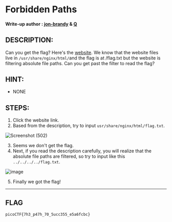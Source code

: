 # Forbidden Paths
#### Write-up author : [jon-brandy](https://github.com/jon-brandy) & [Q](https://github.com/tkxldk)
## DESCRIPTION:
Can you get the flag? Here's the [website](http://saturn.picoctf.net:55827/). 
We know that the website files live in `/usr/share/nginx/html/`and the flag is at /flag.txt but the website is filtering absolute file paths. 
Can you get past the filter to read the flag?
## HINT:
- NONE
## STEPS:
1. Click the website link.
2. Based from the description, try to input `usr/share/nginx/html/flag.txt`.

![Screenshot (502)](https://user-images.githubusercontent.com/70703371/176099066-0fd73d9e-3fce-42b1-bde9-706b550be6ea.png)

3. Seems we don't get the flag.
4. Next, if you read the description carefully, you will realize that the absolute file paths are filtered, so try to input like this `../../../../flag.txt`.

![image](https://user-images.githubusercontent.com/70703371/176099310-462fbbf4-f55d-4ac2-8ac4-cb2f8b35826c.png)

5. Finally we got the flag!

---
## FLAG
```
picoCTF{7h3_p47h_70_5ucc355_e5a6fcbc}
```
